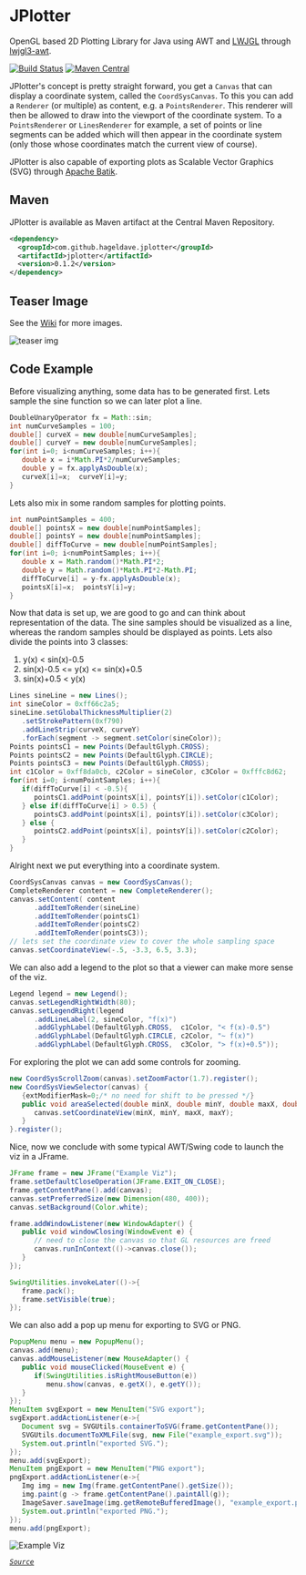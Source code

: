 # JPlotter
OpenGL based 2D Plotting Library for Java using AWT and [LWJGL](https://github.com/LWJGL/lwjgl3) through [lwjgl3-awt](https://github.com/LWJGLX/lwjgl3-awt).

[![Build Status](https://travis-ci.org/hageldave/JPlotter.svg?branch=master)](https://travis-ci.org/hageldave/JPlotter)
[![Maven Central](https://img.shields.io/maven-central/v/com.github.hageldave.jplotter/jplotter.svg)](https://search.maven.org/search?q=g:com.github.hageldave.jplotter)

JPlotter's concept is pretty straight forward, you get a `Canvas` that can display a coordinate system, 
called the `CoordSysCanvas`.
To this you can add a `Renderer` (or multiple) as content, e.g. a `PointsRenderer`.
This renderer will then be allowed to draw into the viewport of the coordinate system.
To a `PointsRenderer` or `LinesRenderer` for example, a set of points or line segments can be added which will then appear
in the coordinate system (only those whose coordinates match the current view of course).

JPlotter is also capable of exporting plots as Scalable Vector Graphics (SVG) through [Apache Batik](https://xmlgraphics.apache.org/batik/).

## Maven
JPlotter is available as Maven artifact at the Central Maven Repository.
```xml
<dependency>
  <groupId>com.github.hageldave.jplotter</groupId>
  <artifactId>jplotter</artifactId>
  <version>0.1.2</version>
</dependency>
```

## Teaser Image
See the [Wiki](https://github.com/hageldave/JPlotter/wiki) for more images.

![teaser img](https://raw.githubusercontent.com/wiki/hageldave/JPlotter/images/isolines_viz.png)

## Code Example
Before visualizing anything, some data has to be generated first.
Lets sample the sine function so we can later plot a line.
```java
DoubleUnaryOperator fx = Math::sin;
int numCurveSamples = 100;
double[] curveX = new double[numCurveSamples];
double[] curveY = new double[numCurveSamples];
for(int i=0; i<numCurveSamples; i++){
   double x = i*Math.PI*2/numCurveSamples;
   double y = fx.applyAsDouble(x);
   curveX[i]=x;  curveY[i]=y;
}
```
Lets also mix in some random samples for plotting points.
```java
int numPointSamples = 400;
double[] pointsX = new double[numPointSamples];
double[] pointsY = new double[numPointSamples];
double[] diffToCurve = new double[numPointSamples];
for(int i=0; i<numPointSamples; i++){
   double x = Math.random()*Math.PI*2;
   double y = Math.random()*Math.PI*2-Math.PI;
   diffToCurve[i] = y-fx.applyAsDouble(x);
   pointsX[i]=x;  pointsY[i]=y;
}
```
Now that data is set up, we are good to go and can think about representation of the data.
The sine samples should be visualized as a line, whereas the random samples should be displayed as points.
Lets also divide the points into 3 classes:
1. y(x) < sin(x)-0.5
2. sin(x)-0.5 <= y(x) <= sin(x)+0.5
3. sin(x)+0.5 < y(x)
```java
Lines sineLine = new Lines();
int sineColor = 0xff66c2a5;
sineLine.setGlobalThicknessMultiplier(2)
   .setStrokePattern(0xf790)
   .addLineStrip(curveX, curveY)
   .forEach(segment -> segment.setColor(sineColor));
Points pointsC1 = new Points(DefaultGlyph.CROSS);
Points pointsC2 = new Points(DefaultGlyph.CIRCLE);
Points pointsC3 = new Points(DefaultGlyph.CROSS);
int c1Color = 0xff8da0cb, c2Color = sineColor, c3Color = 0xfffc8d62;
for(int i=0; i<numPointSamples; i++){
   if(diffToCurve[i] < -0.5){
      pointsC1.addPoint(pointsX[i], pointsY[i]).setColor(c1Color);
   } else if(diffToCurve[i] > 0.5) {
      pointsC3.addPoint(pointsX[i], pointsY[i]).setColor(c3Color);
   } else {
      pointsC2.addPoint(pointsX[i], pointsY[i]).setColor(c2Color);
   }
}
```
Alright next we put everything into a coordinate system.
```java
CoordSysCanvas canvas = new CoordSysCanvas();
CompleteRenderer content = new CompleteRenderer();
canvas.setContent( content
      .addItemToRender(sineLine)
      .addItemToRender(pointsC1)
      .addItemToRender(pointsC2)
      .addItemToRender(pointsC3));
// lets set the coordinate view to cover the whole sampling space
canvas.setCoordinateView(-.5, -3.3, 6.5, 3.3);
```
We can also add a legend to the plot so that a viewer can make more sense of the viz.
```java
Legend legend = new Legend();
canvas.setLegendRightWidth(80);
canvas.setLegendRight(legend
      .addLineLabel(2, sineColor, "f(x)")
      .addGlyphLabel(DefaultGlyph.CROSS,  c1Color, "< f(x)-0.5")
      .addGlyphLabel(DefaultGlyph.CIRCLE, c2Color, "~ f(x)")
      .addGlyphLabel(DefaultGlyph.CROSS,  c3Color, "> f(x)+0.5"));
```
For exploring the plot we can add some controls for zooming.
```java
new CoordSysScrollZoom(canvas).setZoomFactor(1.7).register();
new CoordSysViewSelector(canvas) {
   {extModifierMask=0;/* no need for shift to be pressed */}
   public void areaSelected(double minX, double minY, double maxX, double maxY) {
      canvas.setCoordinateView(minX, minY, maxX, maxY);
   }
}.register();
```
Nice, now we conclude with some typical AWT/Swing code to launch the viz in a JFrame.
```java
JFrame frame = new JFrame("Example Viz");
frame.setDefaultCloseOperation(JFrame.EXIT_ON_CLOSE);
frame.getContentPane().add(canvas);
canvas.setPreferredSize(new Dimension(480, 400));
canvas.setBackground(Color.white);

frame.addWindowListener(new WindowAdapter() {
   public void windowClosing(WindowEvent e) {
      // need to close the canvas so that GL resources are freed
      canvas.runInContext(()->canvas.close());
   }
});

SwingUtilities.invokeLater(()->{
   frame.pack();
   frame.setVisible(true);
});
```
We can also add a pop up menu for exporting to SVG or PNG.
```java
PopupMenu menu = new PopupMenu();
canvas.add(menu);
canvas.addMouseListener(new MouseAdapter() {
   public void mouseClicked(MouseEvent e) {
      if(SwingUtilities.isRightMouseButton(e))
         menu.show(canvas, e.getX(), e.getY());
   }
});
MenuItem svgExport = new MenuItem("SVG export");
svgExport.addActionListener(e->{
   Document svg = SVGUtils.containerToSVG(frame.getContentPane());
   SVGUtils.documentToXMLFile(svg, new File("example_export.svg"));
   System.out.println("exported SVG.");
});
menu.add(svgExport);
MenuItem pngExport = new MenuItem("PNG export");
pngExport.addActionListener(e->{
   Img img = new Img(frame.getContentPane().getSize());
   img.paint(g -> frame.getContentPane().paintAll(g));
   ImageSaver.saveImage(img.getRemoteBufferedImage(), "example_export.png");
   System.out.println("exported PNG.");
});
menu.add(pngExport);
```
![Example Viz](https://raw.githubusercontent.com/wiki/hageldave/JPlotter/images/example_viz.png)

*[```Source```](https://github.com/hageldave/JPlotter/blob/master/jplotter/src/test/java/hageldave/jplotter/Example.java)*
